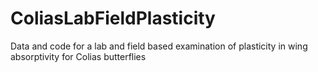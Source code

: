 # ColiasLabFieldPlasticity
Data and code for a lab and field based examination of plasticity in wing absorptivity for Colias butterflies 
